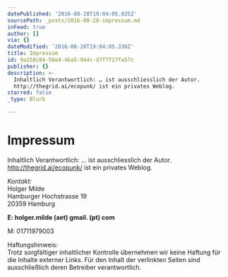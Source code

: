 ```yaml
---
datePublished: '2016-08-28T19:04:05.835Z'
sourcePath: _posts/2016-08-28-impressum.md
inFeed: true
author: []
via: {}
dateModified: '2016-08-28T19:04:05.336Z'
title: Impressum
id: 9a158c84-58e4-4ba5-944c-d7f7f27fa57c
publisher: {}
description: >-
  Inhaltlich Verantwortlich: … ist ausschliesslich der Autor. 
  http://thegrid.ai/ecopunk/ ist ein privates Weblog.
starred: false
_type: Blurb

---
```

# Impressum

Inhaltlich Verantwortlich: ... ist ausschliesslich der Autor.   
http://thegrid.ai/ecopunk/ ist ein privates Weblog.

_Kontakt:_  
Holger Milde  
Hamburger Hochstrasse 19  
20359 Hamburg

**E: holger.milde (aet) gmail. (pt) com**

M: 01711979003

Haftungshinweis:  
Trotz sorgfältiger inhaltlicher Kontrolle übernehmen wir keine Haftung für die Inhalte externer Links. Für den Inhalt der verlinkten Seiten sind ausschließlich deren Betreiber verantwortlich.